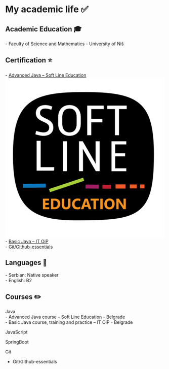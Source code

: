 <h1>My academic life ✅</h1>

<h2>Academic Education 🎓</h2>
-	Faculty of Science and Mathematics - University of Niš

<h2>Certification ⭐</h2>
-	<a href="https://github.com/MickyNM/list-of-courses/blob/main/cerificates/Miroslav%20Nikoli%C4%87%20-%20SoftLine.pdf">Advanced Java – Soft Line Education</a><br>
<img src="/pictures/SOFTLINE.png">
-	<a href="https://github.com/MickyNM/list-of-courses/blob/main/cerificates/Miroslav%20Nikoli%C4%87%20java.pdf">Basic Java – IT OiP</a><br>
-	<a href="https://github.com/MickyNM/list-of-courses/blob/main/cerificates/certificate-of-completion-for-git-and-github-essentials.pdf">Git/Github-essentials</a><br>

<h2>Languages 📍</h2>
- Serbian: Native speaker<br>
- English: B2<br>

<h2>Courses ✏️</h2>
Java<br>
-	Advanced Java course – Soft Line Education - Belgrade<br>
-	Basic Java course, training and practice – IT OiP - Belgrade<br>

JavaScript

SpringBoot

Git
- Git/Github-essentials
